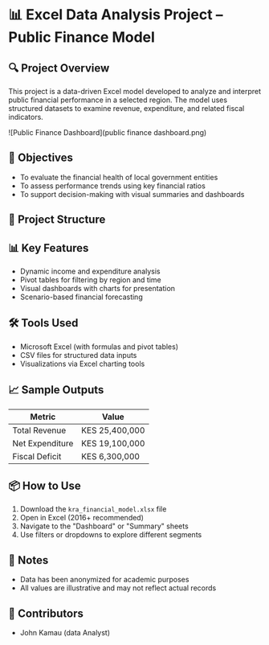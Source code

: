 # 📊 Excel Data Analysis Project – Public Finance Model

## 🔍 Project Overview
This project is a data-driven Excel model developed to analyze and interpret public financial performance in a selected region. The model uses structured datasets to examine revenue, expenditure, and related fiscal indicators.

![Public Finance Dashboard](public finance dashboard.png)


## 🎯 Objectives
- To evaluate the financial health of local government entities
- To assess performance trends using key financial ratios
- To support decision-making with visual summaries and dashboards

## 📁 Project Structure


## 📊 Key Features
- Dynamic income and expenditure analysis
- Pivot tables for filtering by region and time
- Visual dashboards with charts for presentation
- Scenario-based financial forecasting

## 🛠️ Tools Used
- Microsoft Excel (with formulas and pivot tables)
- CSV files for structured data inputs
- Visualizations via Excel charting tools

## 📈 Sample Outputs
| Metric              | Value        |
|---------------------|--------------|
| Total Revenue       | KES 25,400,000 |
| Net Expenditure     | KES 19,100,000 |
| Fiscal Deficit      | KES 6,300,000  |



## 📦 How to Use
1. Download the `kra_financial_model.xlsx` file
2. Open in Excel (2016+ recommended)
3. Navigate to the "Dashboard" or "Summary" sheets
4. Use filters or dropdowns to explore different segments

## 📝 Notes
- Data has been anonymized for academic purposes
- All values are illustrative and may not reflect actual records

## 👥 Contributors
- John Kamau (data Analyst)



